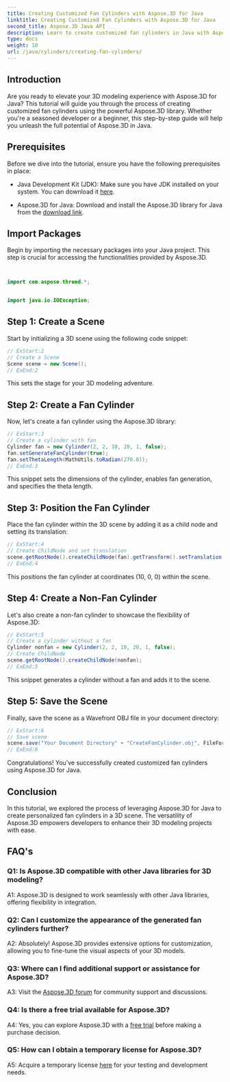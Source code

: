 ```yaml
---
title: Creating Customized Fan Cylinders with Aspose.3D for Java
linktitle: Creating Customized Fan Cylinders with Aspose.3D for Java
second_title: Aspose.3D Java API
description: Learn to create customized fan cylinders in Java with Aspose.3D. Elevate your 3D modeling game effortlessly.
type: docs
weight: 10
url: /java/cylinders/creating-fan-cylinders/
---
```

## Introduction

Are you ready to elevate your 3D modeling experience with Aspose.3D for Java? This tutorial will guide you through the process of creating customized fan cylinders using the powerful Aspose.3D library. Whether you're a seasoned developer or a beginner, this step-by-step guide will help you unleash the full potential of Aspose.3D in Java.

## Prerequisites

Before we dive into the tutorial, ensure you have the following prerequisites in place:

- Java Development Kit (JDK): Make sure you have JDK installed on your system. You can download it [here](https://www.oracle.com/java/technologies/javase-downloads.html).

- Aspose.3D for Java: Download and install the Aspose.3D library for Java from the [download link](https://releases.aspose.com/3d/java/).

## Import Packages

Begin by importing the necessary packages into your Java project. This step is crucial for accessing the functionalities provided by Aspose.3D.

```java


import com.aspose.threed.*;


import java.io.IOException;
```

## Step 1: Create a Scene

Start by initializing a 3D scene using the following code snippet:

```java
// ExStart:2
// Create a Scene
Scene scene = new Scene();
// ExEnd:2
```

This sets the stage for your 3D modeling adventure.

## Step 2: Create a Fan Cylinder

Now, let's create a fan cylinder using the Aspose.3D library:

```java
// ExStart:3
// Create a cylinder with fan
Cylinder fan = new Cylinder(2, 2, 10, 20, 1, false);
fan.setGenerateFanCylinder(true);
fan.setThetaLength(MathUtils.toRadian(270.0));
// ExEnd:3
```

This snippet sets the dimensions of the cylinder, enables fan generation, and specifies the theta length.

## Step 3: Position the Fan Cylinder

Place the fan cylinder within the 3D scene by adding it as a child node and setting its translation:

```java
// ExStart:4
// Create ChildNode and set translation
scene.getRootNode().createChildNode(fan).getTransform().setTranslation(10, 0, 0);
// ExEnd:4
```

This positions the fan cylinder at coordinates (10, 0, 0) within the scene.

## Step 4: Create a Non-Fan Cylinder

Let's also create a non-fan cylinder to showcase the flexibility of Aspose.3D:

```java
// ExStart:5
// Create a cylinder without a fan
Cylinder nonfan = new Cylinder(2, 2, 10, 20, 1, false);
// Create ChildNode
scene.getRootNode().createChildNode(nonfan);
// ExEnd:5
```

This snippet generates a cylinder without a fan and adds it to the scene.

## Step 5: Save the Scene

Finally, save the scene as a Wavefront OBJ file in your document directory:

```java
// ExStart:6
// Save scene
scene.save("Your Document Directory" + "CreateFanCylinder.obj", FileFormat.WAVEFRONTOBJ);
// ExEnd:6
```

Congratulations! You've successfully created customized fan cylinders using Aspose.3D for Java.

## Conclusion

In this tutorial, we explored the process of leveraging Aspose.3D for Java to create personalized fan cylinders in a 3D scene. The versatility of Aspose.3D empowers developers to enhance their 3D modeling projects with ease.

## FAQ's

### Q1: Is Aspose.3D compatible with other Java libraries for 3D modeling?

A1: Aspose.3D is designed to work seamlessly with other Java libraries, offering flexibility in integration.

### Q2: Can I customize the appearance of the generated fan cylinders further?

A2: Absolutely! Aspose.3D provides extensive options for customization, allowing you to fine-tune the visual aspects of your 3D models.

### Q3: Where can I find additional support or assistance for Aspose.3D?

A3: Visit the [Aspose.3D forum](https://forum.aspose.com/c/3d/18) for community support and discussions.

### Q4: Is there a free trial available for Aspose.3D?

A4: Yes, you can explore Aspose.3D with a [free trial](https://releases.aspose.com/) before making a purchase decision.

### Q5: How can I obtain a temporary license for Aspose.3D?

A5: Acquire a temporary license [here](https://purchase.aspose.com/temporary-license/) for your testing and development needs.
